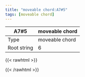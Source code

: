 ```yaml
---
title: "moveable chord:A7#5"
tags: [moveable chord]
---
```


|A7#5|moveable chord|
|---|---|
|Type|moveable chord|
|Root string|6|
{{< rawhtml >}}
<div class="container"></div>
<script>
const selector = '#container';
const chord = new ChordBox(selector);
chord.draw((new String("5X566X")));
</script>
{{< /rawhtml >}}
